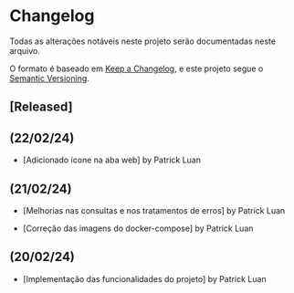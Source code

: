 # Changelog
Todas as alterações notáveis neste projeto serão documentadas neste arquivo.

O formato é baseado em [Keep a Changelog](https://keepachangelog.com/en/1.0.0/),
e este projeto segue o [Semantic Versioning](https://semver.org/spec/v2.0.0.html).

## [Released]

## (22/02/24)

- [Adicionado ícone na aba web] by Patrick Luan

## (21/02/24)

- [Melhorias nas consultas e nos tratamentos de erros] by Patrick Luan

- [Correção das imagens do docker-compose] by Patrick Luan

## (20/02/24)

- [Implementação das funcionalidades do projeto] by Patrick Luan